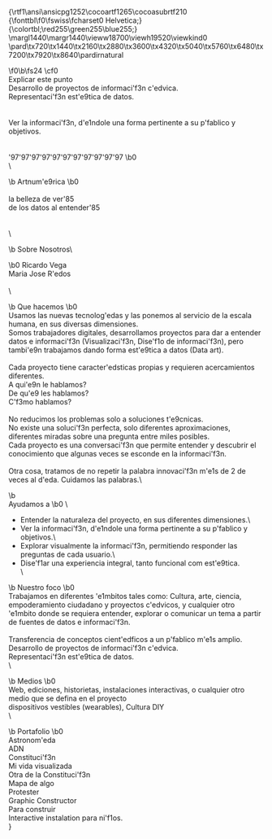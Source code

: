 {\rtf1\ansi\ansicpg1252\cocoartf1265\cocoasubrtf210
{\fonttbl\f0\fswiss\fcharset0 Helvetica;}
{\colortbl;\red255\green255\blue255;}
\margl1440\margr1440\vieww18700\viewh19520\viewkind0
\pard\tx720\tx1440\tx2160\tx2880\tx3600\tx4320\tx5040\tx5760\tx6480\tx7200\tx7920\tx8640\pardirnatural

\f0\b\fs24 \cf0 \
Explicar este punto \
Desarrollo de proyectos de informaci\'f3n c\'edvica. \
Representaci\'f3n est\'e9tica de datos.\
\
\
Ver la informaci\'f3n, d\'e1ndole una forma pertinente a su p\'fablico y objetivos.\
\
\
\'97\'97\'97\'97\'97\'97\'97\'97\'97\'97\'97
\b0 \
\

\b Artnum\'e9rica
\b0 \
\
la belleza de ver\'85\
de los datos al entender\'85\
\
\
\

\b Sobre Nosotros\

\b0 Ricardo Vega\
Maria Jose R\'edos\
\
\

\b Que hacemos
\b0 \
Usamos las nuevas tecnolog\'edas y las ponemos al servicio de la escala humana, en sus diversas dimensiones.\
Somos trabajadores digitales, desarrollamos proyectos para dar a entender datos e informaci\'f3n (Visualizaci\'f3n, Dise\'f1o de informaci\'f3n), pero tambi\'e9n trabajamos dando forma est\'e9tica a datos (Data art).\
\
Cada proyecto tiene caracter\'edsticas propias y requieren acercamientos diferentes.\
A qui\'e9n le hablamos?\
De qu\'e9 les hablamos?\
C\'f3mo hablamos?\
\
No reducimos los problemas solo a soluciones t\'e9cnicas. \
No existe una soluci\'f3n perfecta, solo diferentes aproximaciones, diferentes miradas sobre una pregunta entre miles posibles. \
Cada proyecto es una conversaci\'f3n que permite entender y descubrir el conocimiento que algunas veces se esconde en la informaci\'f3n.\
\
Otra cosa, tratamos de no repetir la palabra innovaci\'f3n m\'e1s de 2 de veces al d\'eda. Cuidamos las palabras.\

\b \
Ayudamos a 
\b0 \
- Entender la naturaleza del proyecto, en sus diferentes dimensiones.\
- Ver la informaci\'f3n, d\'e1ndole una forma pertinente a su p\'fablico y objetivos.\
- Explorar visualmente la informaci\'f3n, permitiendo responder las preguntas de cada usuario.\
- Dise\'f1ar una experiencia integral, tanto funcional com est\'e9tica.\
\

\b Nuestro foco
\b0 \
Trabajamos en diferentes \'e1mbitos tales como: Cultura, arte, ciencia, empoderamiento ciudadano y proyectos c\'edvicos, y cualquier otro \'e1mbito donde se requiera entender, explorar o comunicar un tema a partir de fuentes de datos e informaci\'f3n.\
\
Transferencia de conceptos cient\'edficos a un p\'fablico m\'e1s amplio.\
Desarrollo de proyectos de informaci\'f3n c\'edvica. \
Representaci\'f3n est\'e9tica de datos.\
\

\b Medios
\b0 \
Web, ediciones, historietas, instalaciones interactivas, o cualquier otro medio que se defina en el proyecto\
 dispositivos vestibles (wearables), Cultura DIY \
\

\b Portafolio
\b0 \
Astronom\'eda\
ADN\
Constituci\'f3n\
Mi vida visualizada\
Otra de la Constituci\'f3n\
Mapa de algo\
Protester\
Graphic Constructor\
Para construir \
Interactive instalation para ni\'f1os. \
}